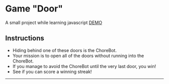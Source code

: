 # Game "Door"
A small project while learning javascript
[DEMO](https://dandrok.github.io/door1/)

## Instructions 
-	Hiding behind one of these doors is the ChoreBot.
-	Your mission is to open all of the doors without running into the ChoreBot.
-	If you manage to avoid the ChoreBot until the very last door, you win!
-	See if you can score a winning streak!

_________________
